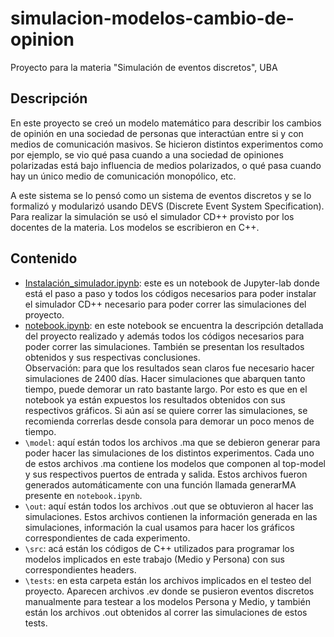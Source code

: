 # simulacion-modelos-cambio-de-opinion
Proyecto para la materia "Simulación de eventos discretos", UBA

## Descripción 
En este proyecto se creó un modelo matemático para describir los cambios de opinión en una sociedad de personas que interactúan entre si y con medios de comunicación masivos. Se hicieron distintos experimentos como por ejemplo, se vio qué pasa cuando a una sociedad de opiniones polarizadas está bajo influencia de medios polarizados, o qué pasa cuando hay un único medio de comunicación monopólico, etc. 

A este sistema se lo pensó como un sistema de eventos discretos y se lo formalizó y modularizó usando DEVS (Discrete Event System Specification). 
Para realizar la simulación se usó el simulador CD++ provisto por los docentes de la materia. 
Los modelos se escribieron en C++.

## Contenido
- [Instalación_simulador.ipynb](./Instalación_simulador.ipynb): este es un notebook de Jupyter-lab donde está el paso a paso y todos los códigos necesarios para poder instalar el simulador CD++ necesario para poder correr las simulaciones del proyecto.
- [notebook.ipynb](./notebook.ipynb): en este notebook se encuentra la descripción detallada del proyecto realizado y además todos los códigos necesarios para poder correr las simulaciones. También se presentan los resultados obtenidos y sus respectivas conclusiones. <br>
Observación: para que los resultados sean claros fue necesario hacer simulaciones de 2400 días. Hacer simulaciones que abarquen tanto tiempo, puede demorar un rato bastante largo. Por esto es que en el notebook ya están expuestos los resultados obtenidos con sus respectivos gráficos. Si aún así se quiere correr las simulaciones, se recomienda correrlas desde consola para demorar un poco menos de tiempo. 
- `\model`: aquí están todos los archivos .ma que se debieron generar para poder hacer las simulaciones de los distintos experimentos. Cada uno de estos archivos .ma contiene los modelos que componen al top-model y sus respectivos puertos de entrada y salida. Estos archivos fueron generados automáticamente con una función llamada generarMA presente en `notebook.ipynb`.
- `\out`: aquí están todos los archivos .out que se obtuvieron al hacer las simulaciones. Estos archivos contienen la información generada en las simulaciones, información la cual usamos para hacer los gráficos correspondientes de cada experimento.
- `\src`: acá están los códigos de C++ utilizados para programar los modelos implicados en este trabajo (Medio y Persona) con sus correspondientes headers.
- `\tests`: en esta carpeta están los archivos implicados en el testeo del proyecto. Aparecen archivos .ev donde se pusieron eventos discretos manualmente para testear a los modelos Persona y Medio, y también están los archivos .out obtenidos al correr las simulaciones de estos tests.
